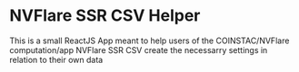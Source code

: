 # NVFlare SSR CSV Helper

This is a small ReactJS App meant to help users of the COINSTAC/NVFlare computation/app NVFlare SSR CSV create the necessarry settings in relation to their own data 
